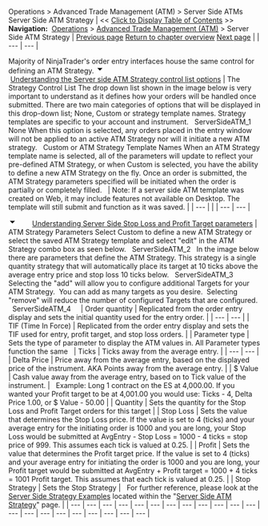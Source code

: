 ﻿
Operations \> Advanced Trade Management (ATM) \> Server Side ATMs
Server Side ATM Strategy
| \<\< [Click to Display Table of Contents](server-side-atm-strategy.md) \>\> **Navigation:**     [Operations](operations-1.md) \> [Advanced Trade Management (ATM)](advanced_trade_management_atm-1.md) \> Server Side ATM Strategy | [Previous page](faq-1.md) [Return to chapter overview](advanced_trade_management_atm-1.md) [Next page](server-side-stop-strategy-1.md) |
| --- | --- |

Majority of NinjaTrader's order entry interfaces house the same control for defining an ATM Strategy.
![tog_minus](tog_minus-1.gif)        [Understanding the Server side ATM Strategy control list options](javascript:HMToggle('toggle','UnderstandingTheServerSideAtmStrategyControlListOptions','UnderstandingTheServerSideAtmStrategyControlListOptions_ICON'))
| The Strategy Control List The drop down list shown in the image below is very important to understand as it defines how your orders will be handled once submitted. There are two main categories of options that will be displayed in this drop\-down list; None, Custom or strategy template names. Strategy templates are specific to your account and instrument.   ServerSideATM_1   None When this option is selected, any orders placed in the entry window will not be applied to an active ATM Strategy nor will it initiate a new ATM strategy.   Custom or ATM Strategy Template Names When an ATM Strategy template name is selected, all of the parameters will update to reflect your pre\-defined ATM Strategy, or when Custom is selected, you have the ability to define a new ATM Strategy on the fly. Once an order is submitted, the ATM Strategy parameters specified will be initiated when the order is partially or completely filled.     | Note: If a server side ATM template was created on Web, it may include features not available on Desktop. The template will still submit and function as it was saved. | | --- | |
| --- | --- |

![tog_minus](tog_minus-1.gif)        [Understanding Server Side Stop Loss and Profit Target parameters](javascript:HMToggle('toggle','UnderstandingServerSideStopLossAndProfitTargetParameters','UnderstandingServerSideStopLossAndProfitTargetParameters_ICON'))
| ATM Strategy Parameters Select Custom to define a new ATM Strategy or select the saved ATM Strategy template and select "edit" in the ATM Strategy combo box as seen below.   ServerSideATM_2   In the image below there are parameters that define the ATM Strategy. This strategy is a single quantity strategy that will automatically place its target at 10 ticks above the average entry price and stop loss 10 ticks below.   ServerSideATM_3   Selecting the "add" will allow you to configure additional Targets for your ATM Strategy.  You can add as many targets as you desire.  Selecting "remove" will reduce the number of configured Targets that are configured.   ServerSideATM_4       | Order quantity | Replicated from the order entry display and sets the initial quantity used for the entry order. | | --- | --- | | TIF (Time In Force) | Replicated from the order entry display and sets the TIF used for entry, profit target, and stop loss orders. | | Parameter type | Sets the type of parameter to display the ATM values in. All Parameter types function the same     | Ticks | Ticks away from the average entry. | | --- | --- | | Delta Price | Price away from the average entry, based on the displayed price of the instrument. AKA Points away from the average entry. | | $ Value | Cash value away from the average entry, based on to Tick value of the instrument. |      Example: Long 1 contract on the ES at 4,000\.00\. If you wanted your Profit target to be at 4,001\.00 you would use: Ticks \- 4, Delta Price 1\.00, or $ Value \- 50\.00 | | Quantity | Sets the quantity for the Stop Loss and Profit Target orders for this target | | Stop Loss | Sets the value that determines the Stop Loss price. If the value is set to 4 (ticks) and your average entry for the initiating order is 1000 and you are long, your Stop Loss would be submitted at AvgEntry \- Stop Loss \= 1000 \- 4 ticks \= stop price of 999\. This assumes each tick is valued at 0\.25\. | | Profit | Sets the value that determines the Profit target price. If the value is set to 4 (ticks) and your average entry for initiating the order is 1000 and you are long, your Profit target would be submitted at AvgEntry \+ Profit target \= 1000 \+ 4 ticks \= 1001 Profit target. This assumes that each tick is valued at 0\.25\. | | Stop Strategy | Sets the Stop Strategy |      For further reference, please look at the [Server Side Strategy Examples](tutorial-server-side-atm-examp.md) located within the "[Server Side ATM Strategy](server-side-atm-strategy-1.md)" page. |
| --- | --- | --- | --- | --- | --- | --- | --- | --- | --- | --- | --- | --- | --- | --- | --- | --- | --- | --- | --- | --- |

